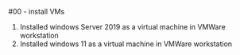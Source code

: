 #00 - install VMs



1. Installed windows Server 2019 as a virtual machine in VMWare workstation
2. Installed windows 11 as a virtual machine in VMWare workstation
